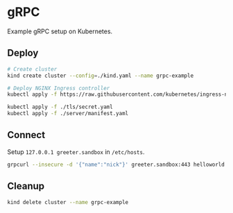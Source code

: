 # gRPC

Example gRPC setup on Kubernetes.

## Deploy

```sh
# Create cluster
kind create cluster --config=./kind.yaml --name grpc-example

# Deploy NGINX Ingress controller
kubectl apply -f https://raw.githubusercontent.com/kubernetes/ingress-nginx/master/deploy/static/provider/kind/deploy.yaml

kubectl apply -f ./tls/secret.yaml
kubectl apply -f ./server/manifest.yaml
```

## Connect

Setup `127.0.0.1 greeter.sandbox` in `/etc/hosts`.

```sh
grpcurl --insecure -d '{"name":"nick"}' greeter.sandbox:443 helloworld.Greeter/SayHello
```

## Cleanup

```sh
kind delete cluster --name grpc-example
```

